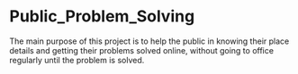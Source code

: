 # Public_Problem_Solving
The main purpose of this project is to help the public in knowing their place details and getting their problems solved online, without going to office regularly until the problem is solved.
